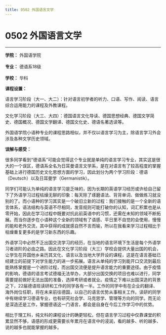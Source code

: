 ```yaml
---
title: 0502 外国语言文学
---
```

# 0502 外国语言文学
---
**学院：** 外国语学院<br></br>
**专业：** 德语系18级<br></br>
**学校：** 华科

**课程设置：**

语言学习阶段（大一、大二）：针对语言初学者的听力、口语、写作、阅读、语言综合运用能力的课程及外教课程。

文化学习阶段（大三、大四）：德国语言文化导读、德国思想经典、德国文学简史、德国概况、德国文学翻译、德国文化史、德语名著选读等。

外国语学院小语种专业的课程思路相似，并不仅以语言学习为主，除语言学习外会涉及各种文学历史领域。

**误解与感受：**

很多同学看到“德语系”可能会觉得这个专业就是单纯的语言学习专业，其实这是很大的一个误区，德语系全名为日耳曼语言文学系，是在对语言有了较高程度的掌握基础上进行德国历史文化思想方面的学习，因此划分为两个学习阶段：德语（Deutsch）以及日耳曼学（Germanistik）。

同学们可能认为单纯的语言学习是乏味的，因为长期的英语学习经历或许给自己留下了外语学习过程枯燥无聊的印象：每天除了琢磨语法、背背单词、做做练习就没别的了。而小语种的学习其实是一个破旧立新的过程：我们接触的是一个全新的语言体系，语法结构与英语不尽相同，发音规则可能打破你的认知，词汇积累也是从零开始，因此在学习过程中既要对抗此前英语中的习惯，还需在未知的领域不断拓展。而当你逐步在小语种这个全新的领域有了语感、平日里不自觉的会使用，慢慢的能和老外交流，其中获得的成就感自然不言而喻，所以在我看来学习过程相比于枯燥重复更多的是学习新东西的乐趣。

外语学习中必然不乏出国交流学习的经历，在当地的语言环境下生活是每个外语学习者进阶的必由之路。因此在文化学习阶段（大三）学校会提供大量出国的机会，让学生在异国他乡亲历其文化、语言以及当地大学开设的课程，这是在语言基础已经建立的前提下对学生能力的进一步拓展。语言从单纯的学习到能开口交流到最后能熟练掌握是一个进阶过程，而出国交流便是提升语言能力的重要途径。由于疫情的影响，德语的语言考试德福无法举办，大部分出国交换的项目也难以进行，同学需要提前做好无法出国的准备，选择考研或者就业。疫情之下难以出国深造的背景之下，22届德语班读研和工作的同学各有一半。工作的同学中有在企业的翻译、海外岗位任职，将在未来前往德国，以自己的语言优势从事相关工作。读研的同学中有继续学习德语专业，也有研究社会学、马克思学、管理等方向的同学。而无论是深造还是工作，掌握德语这一门语言，都会是自身在今后工作学习中的优势。

相比于理工科，纯文科的课程设计的确更轻松，但在语言学习过程中仅靠课堂的积累显然不够，语感的形成更需要长年累月在语言中的浸润，看的越多、听的越多、说的越多也就能掌握的越多。